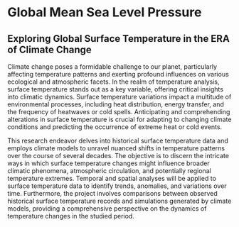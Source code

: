 # Global Mean Sea Level Pressure

## Exploring Global Surface Temperature in the ERA of Climate Change

Climate change poses a formidable challenge to our planet, particularly affecting temperature patterns and exerting profound influences on various ecological and atmospheric facets. In the realm of temperature analysis, surface temperature stands out as a key variable, offering critical insights into climatic dynamics. Surface temperature variations impact a multitude of environmental processes, including heat distribution, energy transfer, and the frequency of heatwaves or cold spells. Anticipating and comprehending alterations in surface temperature is crucial for adapting to changing climate conditions and predicting the occurrence of extreme heat or cold events.

This research endeavor delves into historical surface temperature data and employs climate models to unravel nuanced shifts in temperature patterns over the course of several decades. The objective is to discern the intricate ways in which surface temperature changes might influence broader climatic phenomena, atmospheric circulation, and potentially regional temperature extremes. Temporal and spatial analyses will be applied to surface temperature data to identify trends, anomalies, and variations over time. Furthermore, the project involves comparisons between observed historical surface temperature records and simulations generated by climate models, providing a comprehensive perspective on the dynamics of temperature changes in the studied period.
